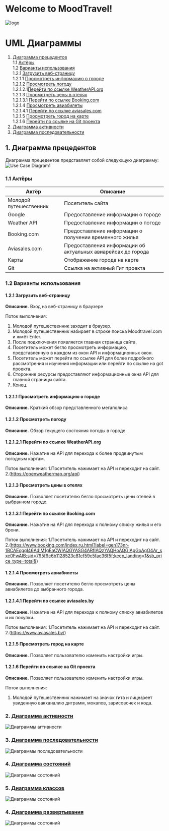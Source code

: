 
# Welcome to MoodTravel!

![logo](https://github.com/LazuRR/TreeOnDesktop/blob/master/project_marketing/logo/logo.png) <br/>

# UML Диаграммы
1. [Диаграмма прецедентов](#1)<br>
1.1 [Актёры](#1.1)<br>
1.2 [Варианты использования](#1.2)<br>
1.2.1 [Загрузить веб-страницу](#1.2.1)<br>
1.2.1.1 [Просмотреть информацию о городе](#1.2.1.1)<br>
1.2.1.2 [Просмотреть погоду](#1.2.1.2)<br>
1.2.1.2.1[Перейти по ссылке WeatherAPI.org](#1.2.1.2.1)<br>
1.2.1.3 [Просмотреть цены в отелях](#1.2.1.3)<br>
1.2.1.3.1 [Перейти по ссылке Booking.com](#1.2.1.3.1)<br>
1.2.1.4 [Просмотреть авиабилеты](#1.2.1.4)<br>
1.2.1.4.1 [Перейти по ссылке aviasales.com](#1.2.1.4.1)<br>
1.2.1.5 [Просмотреть город на карте](#1.2.1.5)<br>
1.2.1.6 [Перейти по ссылке на Git проекта](#1.2.1.6)<br>
2. [Диаграмма активности](#2)
3. [Диаграмма последовательности](#3)

## 1. Диаграмма прецедентов<a name="1"></a>
Диаграмма прецедентов представляет собой следующую диаграмму: 
![Use Case Diagram1](https://github.com/LazuRR/TreeOnDesktop/blob/master/diagrams/Use%20Case%20dia/Use%20Case%20Diagram_1.png)

### 1.1 Актёры<a name="1.1"></a>
Актёр | Описание
--- | ---
Молодой путешественник| Посетитель сайта
Google| Предоставление информации о городе
Weather API|Предоставление информации о погоде
Booking.com|Предоставление информации о получении временного жилья
Aviasales.com|Предоставления информации об актуальных авиарейсах до города
Карты|Отображение города на карте
Git|Ссылка на активный Гит проекта

### 1.2 Варианты использования<a name="1.2"></a>
#### 1.2.1 Загрузить веб-страницу<a name="1.2.1"></a>
**Описание.** Вход на веб-страницу в браузере

Поток выполнения:
1. Молодой путешественник заходит в браузер.
2. Молодой путешественник набирает в строке поиска Moodtravel.com и жмёт Enter.
3. После подключения появляется главная страница сайта.
4. Посетитель может бегло просмотреть информацию, представленную в каждом из окон API и информационных окон.
5. Посетитель может перейти по ссылке API для более подробного рассмотрения и изучения информации или перейти по ссылке на got проекта.
6. Сторонние ресурсы предоставляют информационные окна API для главной страницы сайта.
7. Конец.

#### 1.2.1.1 Просмотреть информацию о городе<a name="1.2.1.1"></a>
**Описание.** Краткий обзор представленного мегаполиса

#### 1.2.1.2 Просмотреть погоду<a name="1.2.1.2"></a>
**Описание.** Обзор текущего состояния погоды в городе.

#### 1.2.1.2.1 Перейти по ссылке WeatherAPI.org<a name="1.2.1.2.1"></a>
**Описание.** Нажатие на API для перехода к более продвинутым погодным картам.

Поток выполнения:
1.Посетитель нажимает на API и переходит на сайт.
2.(https://openweathermap.org/api)

#### 1.2.1.3 Просмотреть цены в отелях<a name="1.2.1.3"></a>
**Описание.** Позволяет посетителю бегло просмотреть цены отелей в выбранном городе.

#### 1.2.1.3.1 Перейти по ссылке Booking.com<a name="1.2.1.3.1"></a>
**Описание.** Нажатие на API для перехода к полному списку жилья и его брони.

Поток выполнения:
1.Посетитель нажимает на API и переходит на сайт.
2.(https://www.booking.com/index.ru.html?label=gen173nr-1BCAEoggI46AdIM1gEaCWIAQGYASG4ARfIAQzYAQHoAQGIAgGoAgO4Ar_sxe0FwAIB;sid=795f9c6b1128523c81ef59c5fae36f5f;keep_landing=1&sb_price_type=total&)

#### 1.2.1.4 Просмотреть авиабилеты<a name="1.2.1.4"></a>
**Описание.** Позволяет посетителю бегло просмотреть цены авиабилетов до выбранного города.

#### 1.2.1.4.1 Перейти по ссылке aviasales.by<a name="1.2.1.4.1"></a>
**Описание.** Нажатие на API для перехода к полному списку авиабилетов и их покупки.

Поток выполнения:
1.Посетитель нажимает на API и переходит на сайт.
2.(https://www.aviasales.by/)

#### 1.2.1.5 Просмотреть город на карте<a name="1.2.1.5"></a>
**Описание.** Позволяет пользователю изменить настройки игры.

#### 1.2.1.6 Перейти по ссылке на Git проекта<a name="1.2.1.6"></a>
**Описание.** Позволяет пользователю изменить настройки игры.

Поток выполнения:
1. Молодой путешественник нажимает на значок гита и лицезреет увиденную вакханалию диграмм, мокапов, зарисовочек и кода.

### 2. [Диаграмма активности](https://github.com/LazuRR/TreeOnDesktop/tree/master/diagrams/Activity)<a name="2"></a>
 ![Диаграммы агтивности](https://github.com/LazuRR/TreeOnDesktop/blob/master/diagrams/Activity/Activity%20Diagram.png)
### 3. [Диаграмма последовательности](https://github.com/LazuRR/TreeOnDesktop/tree/master/diagrams/Sequence)<a name="3"></a>
![Диаграммы последовательности](https://github.com/LazuRR/TreeOnDesktop/blob/master/diagrams/Sequence/Sequence%20Diagram.png)
### 4. [Диаграмма состояний](https://github.com/LazuRR/TreeOnDesktop/tree/master/diagrams/State)<a name="3"></a>
![Диаграммы состояний](https://github.com/LazuRR/TreeOnDesktop/blob/master/diagrams/State/State.png)
### 5. [Диаграмма классов](https://github.com/LazuRR/TreeOnDesktop/tree/master/diagrams/State)<a name="3"></a>
![Диаграммы состояний](https://github.com/LazuRR/TreeOnDesktop/blob/master/diagrams/State/State.png)
### 4. [Диаграмма развертывания](https://github.com/LazuRR/TreeOnDesktop/tree/master/diagrams/Deployment)<a name="3"></a>
![Диаграммы состояний](https://github.com/LazuRR/TreeOnDesktop/blob/master/diagrams/Deployment/DemploymentDia1.png)


